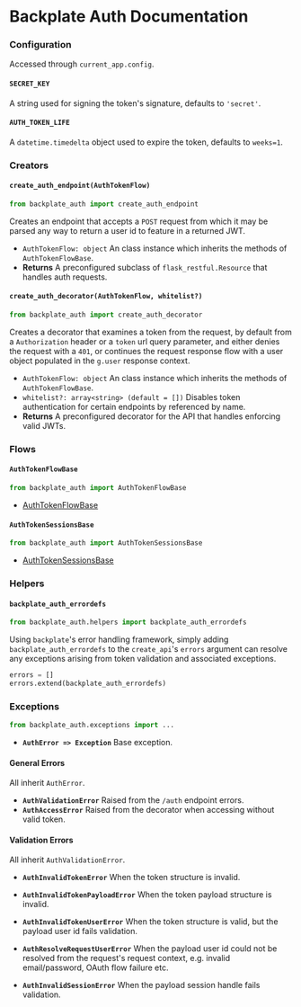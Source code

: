 # Backplate Auth Documentation

### Configuration

Accessed through `current_app.config`.

#### `SECRET_KEY`

A string used for signing the token's signature, defaults to `'secret'`.

#### `AUTH_TOKEN_LIFE`

A `datetime.timedelta` object used to expire the token, defaults to `weeks=1`.



### Creators

#### `create_auth_endpoint(AuthTokenFlow)`

```python
from backplate_auth import create_auth_endpoint
```

Creates an endpoint that accepts a `POST` request from which it may be parsed any way to return a user id to feature in a returned JWT.

- `AuthTokenFlow: object`
  An class instance which inherits the methods of `AuthTokenFlowBase`.
- **Returns**
  A preconfigured subclass of `flask_restful.Resource` that handles auth requests.





#### `create_auth_decorator(AuthTokenFlow, whitelist?)`

```python
from backplate_auth import create_auth_decorator
```

Creates a decorator that examines a token from the request, by default from a `Authorization` header or a `token` url query parameter, and either denies the request with a `401`, or continues the request response flow with a user object populated in the `g.user` response context.

- `AuthTokenFlow: object`
  An class instance which inherits the methods of `AuthTokenFlowBase`.
- `whitelist?: array<string> (default = [])`
  Disables token authentication for certain endpoints by referenced by name.
- **Returns**
  A preconfigured decorator for the API that handles enforcing valid JWTs.





### Flows

#### `AuthTokenFlowBase`

```python
from backplate_auth import AuthTokenFlowBase
```

- [AuthTokenFlowBase](https://github.com/studioarmix/backplate-auth/tree/master/docs/AuthTokenFlowBase.md)



#### `AuthTokenSessionsBase`

```python
from backplate_auth import AuthTokenSessionsBase
```

- [AuthTokenSessionsBase](https://github.com/studioarmix/backplate-auth/tree/master/docs/AuthTokenSessionsBase.md)





### Helpers

#### `backplate_auth_errordefs`

```python
from backplate_auth.helpers import backplate_auth_errordefs
```

Using `backplate`'s error handling framework, simply adding `backplate_auth_errordefs` to the `create_api`'s `errors` argument can resolve any exceptions arising from token validation and associated exceptions.

```python
errors = []
errors.extend(backplate_auth_errordefs)
```



### Exceptions

```python
from backplate_auth.exceptions import ...
```

- **`AuthError => Exception`**
  Base exception.


#### General Errors

All inherit `AuthError`.

- **`AuthValidationError`**
  Raised from the `/auth` endpoint errors.
- **`AuthAccessError`**
  Raised from the decorator when accessing without valid token.



#### Validation Errors

All inherit `AuthValidationError`.

- **`AuthInvalidTokenError`**
  When the token structure is invalid.

- **`AuthInvalidTokenPayloadError`**
  When the token payload structure is invalid.

- **`AuthInvalidTokenUserError`**
  When the token structure is valid, but the payload user id fails validation.

- **`AuthResolveRequestUserError`**
  When the payload user id could not be resolved from the request's request context, e.g. invalid email/password, OAuth flow failure etc.

- **`AuthInvalidSessionError`**
  When the payload session handle fails validation.

